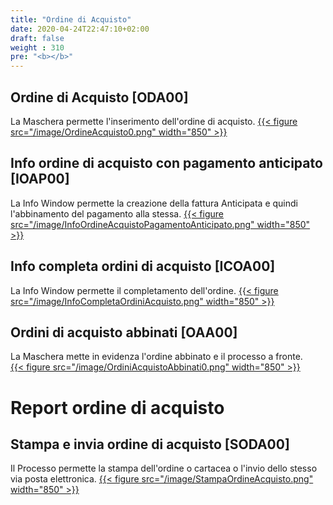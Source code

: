 ```yaml
---
title: "Ordine di Acquisto"
date: 2020-04-24T22:47:10+02:00
draft: false
weight : 310
pre: "<b></b>"
---
```

## Ordine di Acquisto [ODA00]
La Maschera permette l'inserimento dell'ordine di acquisto.
[{{< figure src="/image/OrdineAcquisto0.png"  width="850"  >}}](/image/OrdineAcquisto0.png)
## Info ordine di acquisto con pagamento anticipato [IOAP00]
La Info Window permette la creazione della fattura Anticipata e quindi l'abbinamento del pagamento alla stessa.
[{{< figure src="/image/InfoOrdineAcquistoPagamentoAnticipato.png"  width="850"  >}}](/image/InfoOrdineAcquistoPagamentoAnticipato.png)
## Info completa ordini di acquisto [ICOA00]
La Info Window permette il completamento dell'ordine.
[{{< figure src="/image/InfoCompletaOrdiniAcquisto.png"  width="850"  >}}](/image/InfoCompletaOrdiniAcquisto.png)
## Ordini di acquisto abbinati [OAA00]
La Maschera mette in evidenza l'ordine abbinato e il processo a fronte.  
[{{< figure src="/image/OrdiniAcquistoAbbinati0.png"  width="850"  >}}](/image/OrdineAcquistoAbbinati0.png)

# Report ordine di acquisto
## Stampa e invia ordine di acquisto [SODA00]
Il Processo permette la stampa dell'ordine o cartacea o l'invio dello stesso via posta elettronica.
[{{< figure src="/image/StampaOrdineAcquisto.png"  width="850"  >}}](/image/StampaOrdineAcquisto.png)






